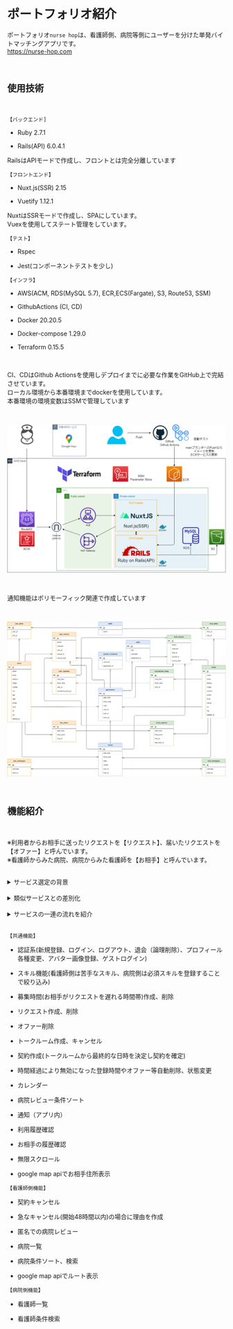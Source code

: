 # ポートフォリオ紹介
ポートフォリオ`nurse hop`は、看護師側、病院等側にユーザーを分けた単発バイトマッチングアプリです。  
https://nurse-hop.com

<br>

## 使用技術

<br>

`【バックエンド]`

- Ruby 2.7.1

- Rails(API) 6.0.4.1

RailsはAPIモードで作成し、フロントとは完全分離しています



`【フロントエンド】`

- Nuxt.js(SSR) 2.15

- Vuetify 1.12.1

NuxtはSSRモードで作成し、SPAにしています。  
Vuexを使用してステート管理をしています。


`【テスト】`

- Rspec

- Jest(コンポーネントテストを少し)



`【インフラ】`

- AWS(ACM, RDS(MySQL 5.7), ECR,ECS(Fargate), S3, Route53, SSM)

- GithubActions (CI, CD)

- Docker 20.20.5

- Docker-compose 1.29.0

- Terraform 0.15.5

<br>

CI、CDはGithub Actionsを使用しデプロイまでに必要な作業をGitHub上で完結させています。  
ローカル環境から本番環境までdockerを使用しています。  
本番環境の環境変数はSSMで管理しています

<br>

![Infra image](readme/Infra.png)

<br>

通知機能はポリモーフィック関連で作成しています

<br>

![ER image](readme/ER.png)

<br>

## 機能紹介

<br>

※利用者からお相手に送ったリクエストを【リクエスト】、届いたリクエストを【オファー】と呼んでいます。  
※看護師からみた病院、病院からみた看護師を【お相手】と呼んでいます。

<br>

<details>
<summary>サービス選定の背景</summary>

現在看護師として働いていない潜在看護師と言われる人の人数は70万人と、全体の看護師の3分の1を占めています。  今日のコロナ渦の影響や、今後さらに加速する高齢化社会において潜在看護師の活躍が求められています。  
潜在看護師の復職しない理由において

1. 夜勤ができない
2. 職場の受け入れ環境が不安
3. 現在の医療技術についていけない
4. 責任が重く、医療事故が怖い
5. 急な休みが取れない

等の理由が上位である現状があります。
これらの理由をカバーして潜在看護師が働きやすくなるアプリを作成してみたいと考えました。  

</details>

<br>

<details>
<summary>類似サービスとの差別化</summary>

病院等側からも看護師側にバイトのオファーができるようにして病院側が積極的に人手不足を解消できるようにしました。  
契約の前に看護師-病院等間でメッセージをやり取りしコミュニケーションを図ることで、事前に詳しい業務内容確認できたりなど、不安を解消できるようにしました。  
業務形態を単発バイトに絞ることでターゲットの選定を明白にしました。  
看護師側は苦手なスキル、病院側は必須スキルを登録することで、医療技術でついていけないという不安を解消できるようにしました。

</details>

<br>

<details>
<summary>サービスの一連の流れを紹介</summary>

<br>

1. 募集時間を登録します。

<br>

![create_time](readme/create_time.gif)

<br>

2. 気になるお相手がいたらリクエストを送ります。

<br>

![create_request](readme/create_request.gif)

<br>

3. オファーからトークルームを作ります。またはお相手が作ってくれるかもしれません。

<br>

![create_room](readme/create_room.gif)

<br>

4. 話し合いの元最終的な時間を決定し契約を確定します。

<br>

![create_agreement](readme/create_agreement.gif)

<br>

5. 勤務終了後、匿名でレビューを作成できます。

<br>

![create_rate](readme/create_rate.gif)

<br>

</details>

<br>

`【共通機能】`

- 認証系(新規登録、ログイン、ログアウト、退会（論理削除）、プロフィール各種変更、アバター画像登録、ゲストログイン)

- スキル機能(看護師側は苦手なスキル、病院側は必須スキルを登録することで絞り込み)

- 募集時間(お相手がリクエストを遅れる時間帯)作成、削除

- リクエスト作成、削除

- オファー削除

- トークルーム作成、キャンセル

- 契約作成(トークルームから最終的な日時を決定し契約を確定)

- 時間経過により無効になった登録時間やオファー等自動削除、状態変更

- カレンダー

- 病院レビュー条件ソート

- 通知（アプリ内）

- 利用履歴確認

- お相手の履歴確認

- 無限スクロール

- google map apiでお相手住所表示

`【看護師側機能】`

- 契約キャンセル

- 急なキャンセル(開始48時間以内)の場合に理由を作成

- 匿名での病院レビュー

- 病院一覧

- 病院条件ソート、検索

- google map apiでルート表示

`【病院側機能】`

- 看護師一覧

- 看護師条件検索